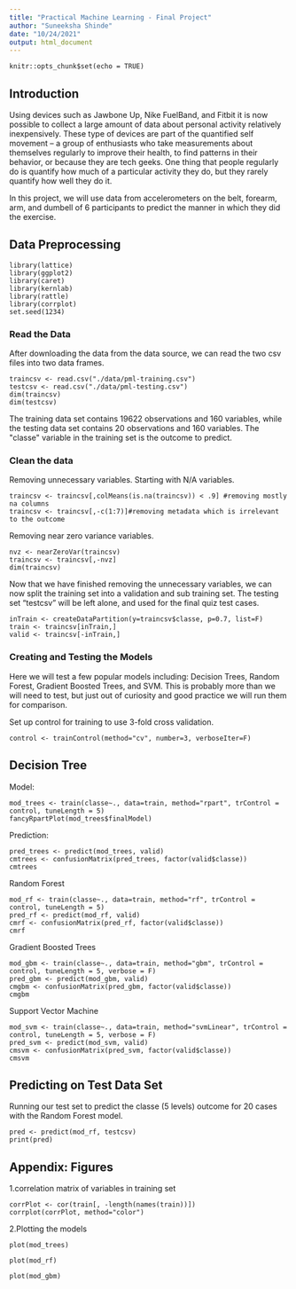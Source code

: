 ```yaml
---
title: "Practical Machine Learning - Final Project"
author: "Suneeksha Shinde"
date: "10/24/2021"
output: html_document
---
```


```{r setup, include=FALSE}
knitr::opts_chunk$set(echo = TRUE)
```

## Introduction  
Using devices such as Jawbone Up, Nike FuelBand, and Fitbit it is now possible to collect a large amount of data about personal activity relatively inexpensively. These type of devices are part of the quantified self movement – a group of enthusiasts who take measurements about themselves regularly to improve their health, to find patterns in their behavior, or because they are tech geeks. One thing that people regularly do is quantify how much of a particular activity they do, but they rarely quantify how well they do it.  

In this project, we will use data from accelerometers on the belt, forearm, arm, and dumbell of 6 participants to predict the manner in which they did the exercise.  

## Data Preprocessing  
```{r, cache = T}
library(lattice)
library(ggplot2)
library(caret)
library(kernlab)
library(rattle)
library(corrplot)
set.seed(1234)
```
  
### Read the Data
After downloading the data from the data source, we can read the two csv files into two data frames.  
```{r, cache = T}
traincsv <- read.csv("./data/pml-training.csv")
testcsv <- read.csv("./data/pml-testing.csv")
dim(traincsv)
dim(testcsv)
```
The training data set contains 19622 observations and 160 variables, while the testing data set contains 20 observations and 160 variables. The "classe" variable in the training set is the outcome to predict. 

### Clean the data
Removing unnecessary variables. Starting with N/A variables.
```{r, cache = T}
traincsv <- traincsv[,colMeans(is.na(traincsv)) < .9] #removing mostly na columns
traincsv <- traincsv[,-c(1:7)]#removing metadata which is irrelevant to the outcome
```
Removing near zero variance variables.
```{r, cache = T}
nvz <- nearZeroVar(traincsv)
traincsv <- traincsv[,-nvz]
dim(traincsv)
```  
Now that we have finished removing the unnecessary variables, we can now split the training set into a validation and sub training set. The testing set “testcsv” will be left alone, and used for the final quiz test cases.
```{r, cache = T}
inTrain <- createDataPartition(y=traincsv$classe, p=0.7, list=F)
train <- traincsv[inTrain,]
valid <- traincsv[-inTrain,]
```


###  Creating and Testing the Models
Here we will test a few popular models including: Decision Trees, Random Forest, Gradient Boosted Trees, and SVM. This is probably more than we will need to test, but just out of curiosity and good practice we will run them for comparison.

Set up control for training to use 3-fold cross validation.
```{r, cache = T}
control <- trainControl(method="cv", number=3, verboseIter=F)
```

## Decision Tree
 Model:
```{r, cache = T}
mod_trees <- train(classe~., data=train, method="rpart", trControl = control, tuneLength = 5)
fancyRpartPlot(mod_trees$finalModel)
```
 Prediction:
```{r, cache = T}
pred_trees <- predict(mod_trees, valid)
cmtrees <- confusionMatrix(pred_trees, factor(valid$classe))
cmtrees
```
Random Forest
```{r, cache = T}
mod_rf <- train(classe~., data=train, method="rf", trControl = control, tuneLength = 5)
pred_rf <- predict(mod_rf, valid)
cmrf <- confusionMatrix(pred_rf, factor(valid$classe))
cmrf
```
Gradient Boosted Trees
```{r, cache = T}
mod_gbm <- train(classe~., data=train, method="gbm", trControl = control, tuneLength = 5, verbose = F)
pred_gbm <- predict(mod_gbm, valid)
cmgbm <- confusionMatrix(pred_gbm, factor(valid$classe))
cmgbm
```
Support Vector Machine
```{r, cache = T}
mod_svm <- train(classe~., data=train, method="svmLinear", trControl = control, tuneLength = 5, verbose = F)
pred_svm <- predict(mod_svm, valid)
cmsvm <- confusionMatrix(pred_svm, factor(valid$classe))
cmsvm
```

## Predicting on Test Data Set
Running our test set to predict the classe (5 levels) outcome for 20 cases with the Random Forest model.
```{r, cache = T}
pred <- predict(mod_rf, testcsv)
print(pred)
```  

## Appendix: Figures
1.correlation matrix of variables in training set  
```{r, cache = T}
corrPlot <- cor(train[, -length(names(train))])
corrplot(corrPlot, method="color")
```
2.Plotting the models
```{r, cache = T}
plot(mod_trees)
```
```{r, cache = T}
plot(mod_rf)
```
```{r, cache = T}
plot(mod_gbm)
```






